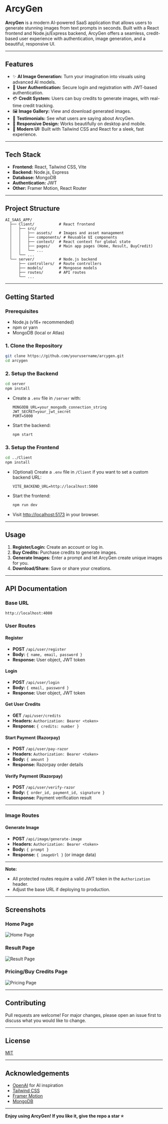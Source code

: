 # ArcyGen

**ArcyGen** is a modern AI-powered SaaS application that allows users to generate stunning images from text prompts in seconds. Built with a React frontend and Node.js/Express backend, ArcyGen offers a seamless, credit-based user experience with authentication, image generation, and a beautiful, responsive UI.

---

## Features

- ✨ **AI Image Generation:** Turn your imagination into visuals using advanced AI models.
- 👤 **User Authentication:** Secure login and registration with JWT-based authentication.
- 💳 **Credit System:** Users can buy credits to generate images, with real-time credit tracking.
- 🖼️ **Image Gallery:** View and download generated images.
- 💬 **Testimonials:** See what users are saying about ArcyGen.
- 📱 **Responsive Design:** Works beautifully on desktop and mobile.
- 🌈 **Modern UI:** Built with Tailwind CSS and React for a sleek, fast experience.

---

## Tech Stack

- **Frontend:** React, Tailwind CSS, Vite
- **Backend:** Node.js, Express
- **Database:** MongoDB
- **Authentication:** JWT
- **Other:** Framer Motion, React Router

---

## Project Structure

```
AI_SAAS_APP/
  ├── Client/           # React frontend
  │   ├── src/
  │   │   ├── assets/   # Images and asset management
  │   │   ├── components/ # Reusable UI components
  │   │   ├── context/  # React context for global state
  │   │   ├── pages/    # Main app pages (Home, Result, BuyCredit)
  │   │   └── ...       
  │   └── ...
  └── server/           # Node.js backend
      ├── controllers/  # Route controllers
      ├── models/       # Mongoose models
      ├── routes/       # API routes
      └── ...
```

---

## Getting Started

### Prerequisites

- Node.js (v16+ recommended)
- npm or yarn
- MongoDB (local or Atlas)

### 1. Clone the Repository

```bash
git clone https://github.com/yourusername/arcygen.git
cd arcygen
```

### 2. Setup the Backend

```bash
cd server
npm install
```

- Create a `.env` file in `/server` with:
  ```
  MONGODB_URL=your_mongodb_connection_string
  JWT_SECRET=your_jwt_secret
  PORT=5000
  ```

- Start the backend:
  ```bash
  npm start
  ```

### 3. Setup the Frontend

```bash
cd ../Client
npm install
```

- (Optional) Create a `.env` file in `/Client` if you want to set a custom backend URL:
  ```
  VITE_BACKEND_URL=http://localhost:5000
  ```

- Start the frontend:
  ```bash
  npm run dev
  ```

- Visit [http://localhost:5173](http://localhost:5173) in your browser.

---

## Usage

1. **Register/Login:** Create an account or log in.
2. **Buy Credits:** Purchase credits to generate images.
3. **Generate Images:** Enter a prompt and let ArcyGen create unique images for you.
4. **Download/Share:** Save or share your creations.

---

## API Documentation

### Base URL
```
http://localhost:4000
```

### User Routes

#### Register
- **POST** `/api/user/register`
- **Body:** `{ name, email, password }`
- **Response:** User object, JWT token

#### Login
- **POST** `/api/user/login`
- **Body:** `{ email, password }`
- **Response:** User object, JWT token

#### Get User Credits
- **GET** `/api/user/credits`
- **Headers:** `Authorization: Bearer <token>`
- **Response:** `{ credits: number }`

#### Start Payment (Razorpay)
- **POST** `/api/user/pay-razor`
- **Headers:** `Authorization: Bearer <token>`
- **Body:** `{ amount }`
- **Response:** Razorpay order details

#### Verify Payment (Razorpay)
- **POST** `/api/user/verify-razor`
- **Body:** `{ order_id, payment_id, signature }`
- **Response:** Payment verification result

---

### Image Routes

#### Generate Image
- **POST** `/api/image/generate-image`
- **Headers:** `Authorization: Bearer <token>`
- **Body:** `{ prompt }`
- **Response:** `{ imageUrl }` (or image data)

---

**Note:**  
- All protected routes require a valid JWT token in the `Authorization` header.
- Adjust the base URL if deploying to production.

---

## Screenshots

### Home Page
![Home Page](./Client/src/assets/Home.png)

### Result Page
![Result Page](./Client/src/assets/Result.png)

### Pricing/Buy Credits Page
![Pricing Page](./Client/src/assets/BuyCredit.png)

---

## Contributing

Pull requests are welcome! For major changes, please open an issue first to discuss what you would like to change.

---

## License

[MIT](LICENSE)

---

## Acknowledgements

- [OpenAI](https://openai.com/) for AI inspiration
- [Tailwind CSS](https://tailwindcss.com/)
- [Framer Motion](https://www.framer.com/motion/)
- [MongoDB](https://www.mongodb.com/)

---

**Enjoy using ArcyGen! If you like it, give the repo a star ⭐** 